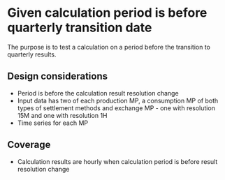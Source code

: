 # Given calculation period is before quarterly transition date

The purpose is to test a calculation on a period before the transition to quarterly results.  

## Design considerations

- Period is before the calculation result resolution change
- Input data has two of each production MP, a consumption MP of both types of settlement methods and exchange MP - one with resolution 15M and one with resolution 1H  
- Time series for each MP

## Coverage

- Calculation results are hourly when calculation period is before result resolution change
